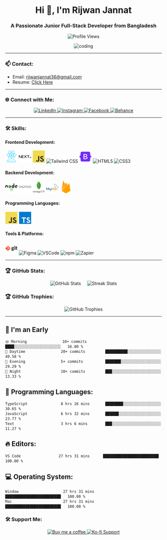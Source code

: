 <h1 align="center">Hi 👋, I'm Rijwan Jannat</h1>
<h3 align="center">A Passionate Junior Full-Stack Developer from Bangladesh</h3>

<p align="center">
  <img src="https://komarev.com/ghpvc/?username=md-rijwan-jannat&label=Profile%20views&color=0e75b6&style=flat" alt="Profile Views" />
</p>

<p align="center">
  <img src="https://user-images.githubusercontent.com/55389276/140866485-8fb1c876-9a8f-4d6a-98dc-08c4981eaf70.gif" alt="coding" width="400" />
</p>

---

### 📫 Contact:
- Email: [rijwanjannat36@gmail.com](mailto:rijwanjannat36@gmail.com)
- Resume: [Click Here](#)

---

### 🌐 Connect with Me:
<p align="center">
  <a href="https://www.linkedin.com/in/md-rijwan-jannat-3a479532b" target="_blank">
    <img src="https://img.shields.io/badge/LinkedIn-%230077B5.svg?logo=linkedin&logoColor=white" alt="LinkedIn" />
  </a>
  <a href="https://instagram.com/rijwanjannat" target="_blank">
    <img src="https://img.shields.io/badge/Instagram-%23E4405F.svg?logo=instagram&logoColor=white" alt="Instagram" />
  </a>
  <a href="https://www.facebook.com/profile.php?id=100086218014706" target="_blank">
    <img src="https://img.shields.io/badge/Facebook-%231877F2.svg?logo=Facebook&logoColor=white" alt="Facebook" />
  </a>
  <a href="https://behance.net/https://64a1312f9bc5c72b1524b993--dashing-fudge-319855.netlify.app/" target="_blank">
    <img src="https://img.shields.io/badge/Behance-1769ff?logo=behance&logoColor=white" alt="Behance" />
  </a>
</p>

---

### 🛠️ Skills:

#### Frontend Development:
<p align="left">
  <img src="https://raw.githubusercontent.com/devicons/devicon/master/icons/react/react-original-wordmark.svg" alt="React" width="40" height="40"/>
  <img src="https://raw.githubusercontent.com/devicons/devicon/master/icons/nextjs/nextjs-original-wordmark.svg" alt="Next.js" width="40" height="40"/>
  <img src="https://raw.githubusercontent.com/devicons/devicon/master/icons/javascript/javascript-original.svg" alt="JavaScript" width="40" height="40"/>
  <img src="https://www.vectorlogo.zone/logos/tailwindcss/tailwindcss-icon.svg" alt="Tailwind CSS" width="40" height="40"/>
  <img src="https://raw.githubusercontent.com/devicons/devicon/master/icons/bootstrap/bootstrap-plain.svg" alt="Bootstrap" width="40" height="40"/>
  <img src="https://www.vectorlogo.zone/logos/html5/html5-icon.svg" alt="HTML5" width="40" height="40"/>
  <img src="https://www.vectorlogo.zone/logos/css3/css3-icon.svg" alt="CSS3" width="40" height="40"/>
</p>

#### Backend Development:
<p align="left">
  <img src="https://raw.githubusercontent.com/devicons/devicon/master/icons/nodejs/nodejs-original-wordmark.svg" alt="Node.js" width="40" height="40"/>
  <img src="https://raw.githubusercontent.com/devicons/devicon/master/icons/express/express-original-wordmark.svg" alt="Express.js" width="40" height="40"/>
  <img src="https://raw.githubusercontent.com/devicons/devicon/master/icons/mongodb/mongodb-original-wordmark.svg" alt="MongoDB" width="40" height="40"/>
  <img src="https://raw.githubusercontent.com/devicons/devicon/master/icons/mysql/mysql-original-wordmark.svg" alt="MySQL" width="40" height="40"/>
  <img src="https://raw.githubusercontent.com/devicons/devicon/master/icons/firebase/firebase-plain.svg" alt="Firebase" width="40" height="40"/>
</p>

#### Programming Languages:
<p align="left">
  <img src="https://raw.githubusercontent.com/devicons/devicon/master/icons/javascript/javascript-original.svg" alt="JavaScript" width="40" height="40"/>
  <img src="https://raw.githubusercontent.com/devicons/devicon/master/icons/typescript/typescript-original.svg" alt="TypeScript" width="40" height="40"/>
</p>

#### Tools & Platforms:
<p align="left">
  <img src="https://raw.githubusercontent.com/devicons/devicon/master/icons/git/git-original-wordmark.svg" alt="Git" width="40" height="40"/>
  <img src="https://www.vectorlogo.zone/logos/figma/figma-icon.svg" alt="Figma" width="40" height="40"/>
  <img src="https://www.vectorlogo.zone/logos/visualstudio_code/visualstudio_code-icon.svg" alt="VSCode" width="40" height="40"/>
  <img src="https://www.vectorlogo.zone/logos/npmjs/npmjs-icon.svg" alt="npm" width="40" height="40"/>
  <img src="https://raw.githubusercontent.com/devicons/devicon/master/icons/zapier/zapier-original.svg" alt="Zapier" width="40" height="40"/>
</p>

---

### 🏆 GitHub Stats:
<div align="center" style="display: flex; justify-content: center; gap: 20px; flex-wrap: wrap;">
  <img src="https://github-readme-stats.vercel.app/api?username=md-rijwan-jannat&show_icons=true&locale=en" alt="GitHub Stats" />
  <img src="https://github-readme-streak-stats.herokuapp.com/?user=md-rijwan-jannat" alt="Streak Stats" />
</div>

### 🏆 GitHub Trophies:
<p align="center">
  <img src="https://github-profile-trophy.vercel.app/?username=md-rijwan-jannat&theme=onedark&no-bg=true&no-frame=true" alt="GitHub Trophies" />
</p>

---
## 🐤 I'm an Early 

```text
🌞 Morning                10+ commits         ████░░░░░░░░░░░░░░░░░░░░░   16.80 % 
🌆 Daytime                20+ commits         ██████████░░░░░░░░░░░░░░░   40.58 % 
🌃 Evening                5+ commits          ███████░░░░░░░░░░░░░░░░░░   29.29 % 
🌙 Night                  10+ commits         ███░░░░░░░░░░░░░░░░░░░░░░   13.33 % 
```

## 💬 Programming Languages: 
```text
TypeScript               8 hrs 26 mins       ████████░░░░░░░░░░░░░░░░░   30.65 % 
JavaScript               6 hrs 32 mins       ██████░░░░░░░░░░░░░░░░░░░   23.77 %
Text                     3 hrs 6 mins        ███░░░░░░░░░░░░░░░░░░░░░░   11.27 %
```

## 🔥 Editors:
```text 
VS Code                 27 hrs 31 mins      █████████████████████████   100.00 %
```

## 💻 Operating System: 
```text
Window                    27 hrs 31 mins      █████████████████████████   100.00 %
Mac                       27 hrs 31 mins      █████████████████████████   100.00 %
```

### 🛠️ Support Me:
<p align="center">
  <a href="https://www.buymeacoffee.com/mdrijwanjannat" target="_blank">
    <img src="https://cdn.buymeacoffee.com/buttons/v2/default-yellow.png" height="50" width="210" alt="Buy me a coffee" />
  </a>
  <a href="https://ko-fi.com/mdrijwanjannat" target="_blank">
    <img src="https://cdn.ko-fi.com/cdn/kofi3.png?v=3" height="50" width="210" alt="Ko-fi Support" />
  </a>
</p>
